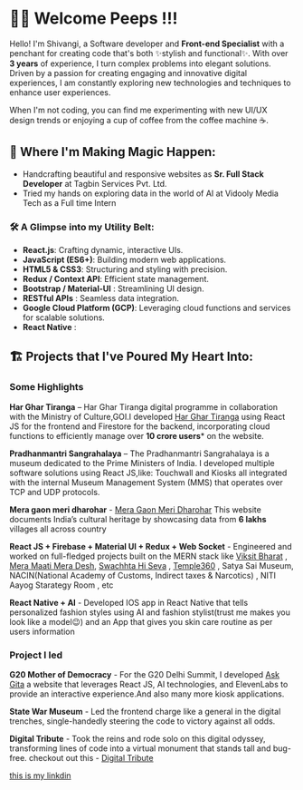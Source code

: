 # 👋👋 Welcome Peeps !!! 

Hello! I'm Shivangi, a Software developer and **Front-end Specialist** with a penchant for creating code that's both ✨stylish and functional✨. With over **3 years** of experience, I turn complex problems into elegant solutions. Driven by a passion for creating engaging and innovative digital experiences, I am constantly exploring new technologies and techniques to enhance user experiences.

When I'm not coding, you can find me experimenting with new UI/UX design trends or enjoying a cup of coffee from the coffee machine ☕️.

## 🏢  Where I'm Making Magic Happen:
- Handcrafting beautiful and responsive websites as **Sr. Full Stack Developer** at Tagbin Services Pvt. Ltd.
- Tried my hands on exploring data in the world of AI at Vidooly Media Tech as a Full time Intern

### 🛠️ A Glimpse into my Utility Belt:
- **React.js**: Crafting dynamic, interactive UIs.
- **JavaScript (ES6+)**: Building modern web applications.
- **HTML5 & CSS3**: Structuring and styling with precision.
- **Redux / Context API**: Efficient state management.
- **Bootstrap / Material-UI** : Streamlining UI design.
- **RESTful APIs** : Seamless data integration.
- **Google Cloud Platform (GCP)**: Leveraging cloud functions and services for scalable solutions.
- **React Native** : 


## 🏗️ Projects that I've Poured My Heart Into:

### Some Highlights
**Har Ghar Tiranga** – Har Ghar Tiranga digital programme in collaboration with the Ministry of Culture,GOI.I developed [Har Ghar Tiranga](harghartiranga.com) using React JS for the frontend and Firestore for the backend, incorporating cloud functions to efficiently manage over **10 crore users*** on the website.

**Pradhanmantri Sangrahalaya** – The Pradhanmantri Sangrahalaya is a museum dedicated to the Prime Ministers of India. I developed multiple software solutions using React JS,like: Touchwall and Kiosks all integrated with the internal Museum Management System (MMS) that operates over TCP and UDP protocols.

**Mera gaon meri dharohar** - [Mera Gaon Meri Dharohar](https://mgmd.gov.in) This website documents India’s cultural heritage by showcasing data from **6 lakhs** villages all across country

**React JS + Firebase + Material UI + Redux + Web Socket** - Engineered and worked on full-fledged projects built on the MERN stack like [Viksit Bharat](https://viksitbharatsankalp.gov.in/) , [Mera Maati Mera Desh](https://merimaatimeradesh.gov.in/), [Swachhta Hi Seva](https://swachhatahiseva.com/) , [Temple360](temple360.in) , Satya Sai Museum, NACIN(National Academy of Customs, Indirect taxes & Narcotics) , NITI Aayog Starategy Room , etc

**React Native + AI** - Developed IOS app in React Native that tells personalized fashion styles using AI and fashion stylist(trust me makes you look like a model😉) and an App that gives you skin care routine as per users information

### Project I led

**G20 Mother of Democracy** - For the G20 Delhi Summit, I developed [Ask Gita](askgita.ai) a website that leverages React JS, AI technologies, and ElevenLabs to provide an interactive experience.And also many more kiosk applications. 

**State War Museum** -  Led the frontend charge like a general in the digital trenches, single-handedly steering the code to victory against all odds.

**Digital Tribute** - Took the reins and rode solo on this digital odyssey, transforming lines of code into a virtual monument that stands tall and bug-free. checkout out this - [Digital Tribute](https://digitaltribute.in/)

[this is my linkdin](https://www.linkedin.com/in/shiv4ngi/)
